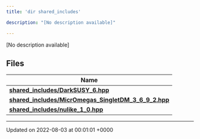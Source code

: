 ```yaml
---
title: 'dir shared_includes'

description: "[No description available]"

---
```







[No description available]

## Files

| Name           |
| -------------- |
| **[shared_includes/DarkSUSY_6.hpp](/documentation/code/darkbit_development/files/darksusy__6_8hpp/#file-darksusy-6.hpp)**  |
| **[shared_includes/MicrOmegas_SingletDM_3_6_9_2.hpp](/documentation/code/darkbit_development/files/micromegas__singletdm__3__6__9__2_8hpp/#file-micromegas-singletdm-3-6-9-2.hpp)**  |
| **[shared_includes/nulike_1_0.hpp](/documentation/code/darkbit_development/files/nulike__1__0_8hpp/#file-nulike-1-0.hpp)**  |






-------------------------------

Updated on 2022-08-03 at 00:01:01 +0000

